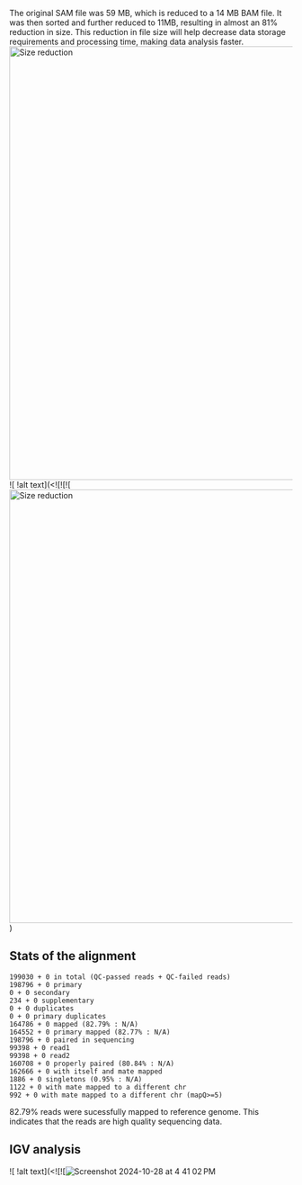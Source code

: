 
The original SAM file was 59 MB, which is reduced to a 14 MB BAM file. It was then sorted and further reduced to 11MB, resulting in almost an 81% reduction in size. This reduction in file size will help decrease data storage requirements and processing time, making data analysis faster.
<img width="771" alt="Size reduction" src="https://github.com/user-attachments/assets/b66afe41-3c0e-45a9-816f-d9fbde2e046f">
![ !alt text](<![![![<img width="771" alt="Size reduction" src="https://github.com/user-attachments/assets/2eec016f-f771-4277-a6ff-9934d0c386a0">)

## Stats of the alignment
```
199030 + 0 in total (QC-passed reads + QC-failed reads)
198796 + 0 primary
0 + 0 secondary
234 + 0 supplementary
0 + 0 duplicates
0 + 0 primary duplicates
164786 + 0 mapped (82.79% : N/A)
164552 + 0 primary mapped (82.77% : N/A)
198796 + 0 paired in sequencing
99398 + 0 read1
99398 + 0 read2
160708 + 0 properly paired (80.84% : N/A)
162666 + 0 with itself and mate mapped
1886 + 0 singletons (0.95% : N/A)
1122 + 0 with mate mapped to a different chr
992 + 0 with mate mapped to a different chr (mapQ>=5)
```

82.79% reads were sucessfully mapped to reference genome. This indicates that the reads are high quality sequencing data.



## IGV analysis
![ !alt text](<![![![Screenshot 2024-10-28 at 4 41 02 PM](https://github.com/user-attachments/assets/882900bd-fb02-4a6d-a5fc-c0adb8742ffe)



